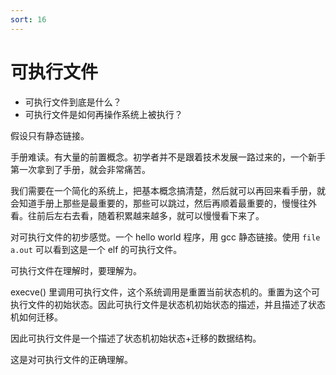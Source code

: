 ```yaml
---
sort: 16
---
```

# 可执行文件


- 可执行文件到底是什么？
- 可执行文件是如何再操作系统上被执行？

假设只有静态链接。 

手册难读。有大量的前置概念。初学者并不是跟着技术发展一路过来的，一个新手第一次拿到了手册，就会非常痛苦。

我们需要在一个简化的系统上，把基本概念搞清楚，然后就可以再回来看手册，就会知道手册上那些是最重要的，那些可以跳过，然后再顺着最重要的，慢慢往外看。往前后左右去看，随着积累越来越多，就可以慢慢看下来了。

对可执行文件的初步感觉。一个 hello world 程序，用 gcc 静态链接。使用 `file a.out` 可以看到这是一个 elf 的可执行文件。

可执行文件在理解时，要理解为。

execve() 里调用可执行文件，这个系统调用是重置当前状态机的。重置为这个可执行文件的初始状态。因此可执行文件是状态机初始状态的描述，并且描述了状态机如何迁移。

因此可执行文件是一个描述了状态机初始状态+迁移的数据结构。

这是对可执行文件的正确理解。



